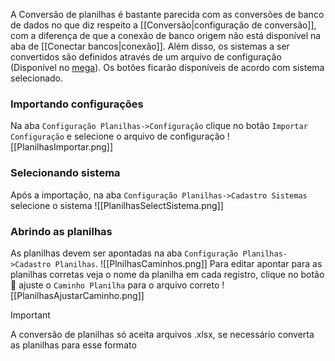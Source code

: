 A Conversão de planilhas é bastante parecida com as conversões de banco de dados no que diz respeito a [[Conversão|configuração de conversão]], com a diferença de que a conexão de banco origem não está disponível na aba de [[Conectar bancos|conexão]]. Além disso, os sistemas a ser convertidos são definidos através de um arquivo de configuração (Disponível no [mega](https://mega.nz/fm/d9x1QLTJ)). Os botões ficarão disponíveis de acordo com sistema selecionado.
### Importando configurações
Na aba `Configuração Planilhas->Configuração` clique no botão `Importar Configuração` e selecione o arquivo de configuração
![[PlanilhasImportar.png]]
### Selecionando sistema
Após a importação, na aba `Configuração Planilhas->Cadastro Sistemas` selecione o sistema
![[PlanilhasSelectSistema.png]]
### Abrindo as planilhas
As planilhas devem ser apontadas na aba `Configuração Planilhas->Cadastro Planilhas`.
![[PlnilhasCaminhos.png]]
Para editar apontar para as planilhas corretas veja o nome da planilha em cada registro, clique no botão 📝 ajuste o `Caminho Planilha` para o arquivo correto
![[PlanilhasAjustarCaminho.png]]
>[!IMPORTANT]
>A conversão de planilhas só aceita arquivos .xlsx, se necessário converta as planilhas para esse formato

